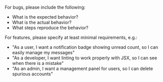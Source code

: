 For bugs, please include the following:

- What is the expected behavior?
- What is the actual behavior?
- What steps reproduce the behavior?

For features, please specify at least minimal requirements, e.g.:

- "As a user, I want a notification badge showing unread count, so I can easily manage my messages"
- "As a developer, I want linting to work properly with JSX, so I can see when there is a mistake"
- "As an admin, I want a management panel for users, so I can delete spurious accounts"
